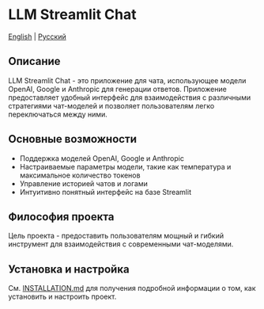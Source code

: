 # LLM Streamlit Chat

[English](docs/en/README.md) | [Русский](docs/ru/README.md)

## Описание

LLM Streamlit Chat - это приложение для чата, использующее модели OpenAI, Google и Anthropic для генерации ответов. Приложение предоставляет удобный интерфейс для взаимодействия с различными стратегиями чат-моделей и позволяет пользователям легко переключаться между ними.

## Основные возможности

- Поддержка моделей OpenAI, Google и Anthropic
- Настраиваемые параметры модели, такие как температура и максимальное количество токенов
- Управление историей чатов и логами
- Интуитивно понятный интерфейс на базе Streamlit

## Философия проекта

Цель проекта - предоставить пользователям мощный и гибкий инструмент для взаимодействия с современными чат-моделями.

## Установка и настройка

См. [INSTALLATION.md](docs/ru/INSTALLATION.md) для получения подробной информации о том, как установить и настроить проект.
